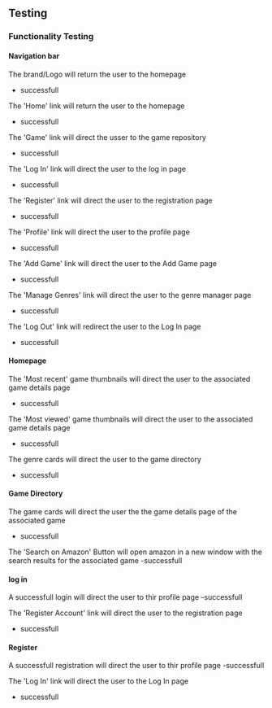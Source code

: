 ## Testing

### Functionality Testing
 
#### Navigation bar

The brand/Logo will return the user to the homepage
- successfull

The 'Home' link will return the user to the homepage
- successfull

The 'Game' link will direct the usser to the game repository
- successfull

The 'Log In' link will direct the user to the log in page
- successfull

The 'Register' link will direct the user to the registration page
- successfull

The 'Profile' link will direct the user to the profile page
- successfull

The 'Add Game' link will direct the user to the Add Game page
- successfull

The 'Manage Genres' link will direct the user to the genre manager page
- successfull

The 'Log Out' link will redirect the user to the Log In page
- successfull

#### Homepage

The 'Most recent' game thumbnails will direct the user to the associated game details page
- successfull

The 'Most viewed' game thumbnails will direct the user to the associated game details page
- successfull

The genre cards will direct the user to the game directory
- successfull

#### Game Directory

The game cards will direct the user the the game details page of the associated game
- successfull

The 'Search on Amazon' Button will open amazon in a new window with the search results for the associated game
-successfull

#### log in

A successfull login will direct the user to thir profile page
-successfull

The 'Register Account' link will direct the user to the registration page
- successfull

#### Register

A successfull registration will direct the user to thir profile page
-successfull

The 'Log In' link will direct the user to the Log In page
- successfull